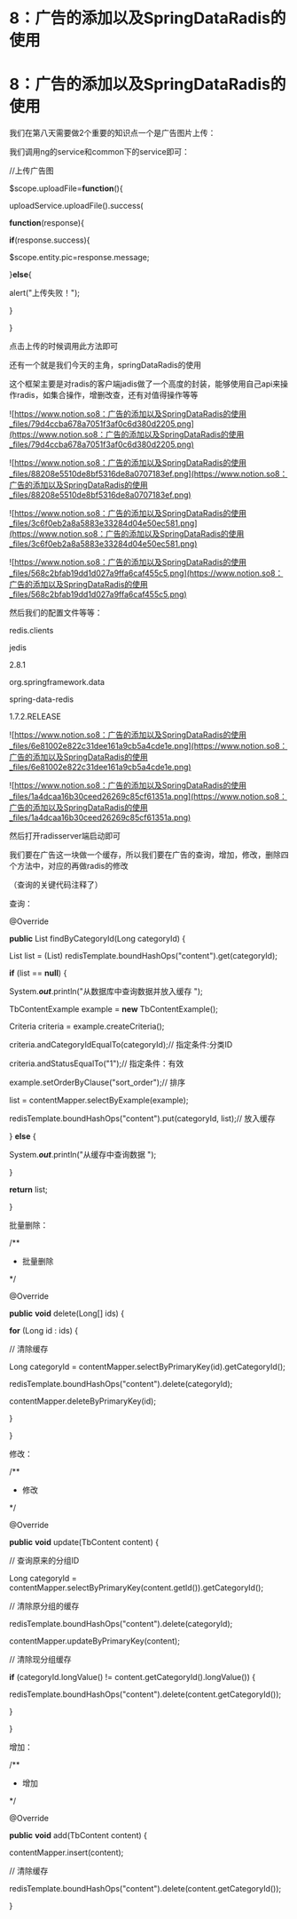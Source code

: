 # 8：广告的添加以及SpringDataRadis的使用

# 8：广告的添加以及SpringDataRadis的使用

我们在第八天需要做2个重要的知识点一个是广告图片上传：

我们调用ng的service和common下的service即可：

//上传广告图

$scope.uploadFile=**function**(){

uploadService.uploadFile().success(

**function**(response){

**if**(response.success){

$scope.entity.pic=response.message;

}**else**{

alert("上传失败！");

}

}

点击上传的时候调用此方法即可

还有一个就是我们今天的主角，springDataRadis的使用

这个框架主要是对radis的客户端jadis做了一个高度的封装，能够使用自己api来操作radis，如集合操作，增删改查，还有对值得操作等等

![https://www.notion.so8：广告的添加以及SpringDataRadis的使用_files/79d4ccba678a7051f3af0c6d380d2205.png](https://www.notion.so8：广告的添加以及SpringDataRadis的使用_files/79d4ccba678a7051f3af0c6d380d2205.png)

![https://www.notion.so8：广告的添加以及SpringDataRadis的使用_files/88208e5510de8bf5316de8a0707183ef.png](https://www.notion.so8：广告的添加以及SpringDataRadis的使用_files/88208e5510de8bf5316de8a0707183ef.png)

![https://www.notion.so8：广告的添加以及SpringDataRadis的使用_files/3c6f0eb2a8a5883e33284d04e50ec581.png](https://www.notion.so8：广告的添加以及SpringDataRadis的使用_files/3c6f0eb2a8a5883e33284d04e50ec581.png)

![https://www.notion.so8：广告的添加以及SpringDataRadis的使用_files/568c2bfab19dd1d027a9ffa6caf455c5.png](https://www.notion.so8：广告的添加以及SpringDataRadis的使用_files/568c2bfab19dd1d027a9ffa6caf455c5.png)

然后我们的配置文件等等：

<!-- 缓存 -->

<dependency>

<groupId>redis.clients</groupId>

<artifactId>jedis</artifactId>

<version>2.8.1</version>

</dependency>

<dependency>

<groupId>org.springframework.data</groupId>

<artifactId>spring-data-redis</artifactId>

<version>1.7.2.RELEASE</version>

</dependency>

![https://www.notion.so8：广告的添加以及SpringDataRadis的使用_files/6e81002e822c31dee161a9cb5a4cde1e.png](https://www.notion.so8：广告的添加以及SpringDataRadis的使用_files/6e81002e822c31dee161a9cb5a4cde1e.png)

![https://www.notion.so8：广告的添加以及SpringDataRadis的使用_files/1a4dcaa16b30ceed26269c85cf61351a.png](https://www.notion.so8：广告的添加以及SpringDataRadis的使用_files/1a4dcaa16b30ceed26269c85cf61351a.png)

然后打开radisserver端启动即可

我们要在广告这一块做一个缓存，所以我们要在广告的查询，增加，修改，删除四个方法中，对应的再做radis的修改

（查询的关键代码注释了）

查询：

@Override

**public** List<TbContent> findByCategoryId(Long categoryId) {

List<TbContent> list = (List<TbContent>) redisTemplate.boundHashOps("content").get(categoryId);

**if** (list == **null**) {

System.***out***.println("从数据库中查询数据并放入缓存 ");

TbContentExample example = **new** TbContentExample();

Criteria criteria = example.createCriteria();

criteria.andCategoryIdEqualTo(categoryId);// 指定条件:分类ID

criteria.andStatusEqualTo("1");// 指定条件：有效

example.setOrderByClause("sort_order");// 排序

list = contentMapper.selectByExample(example);

redisTemplate.boundHashOps("content").put(categoryId, list);// 放入缓存

} **else** {

System.***out***.println("从缓存中查询数据 ");

}

**return** list;

}

批量删除：

/**

* 批量删除

*/

@Override

**public** **void** delete(Long[] ids) {

**for** (Long id : ids) {

// 清除缓存

Long categoryId = contentMapper.selectByPrimaryKey(id).getCategoryId();

redisTemplate.boundHashOps("content").delete(categoryId);

contentMapper.deleteByPrimaryKey(id);

}

}

修改：

/**

* 修改

*/

@Override

**public** **void** update(TbContent content) {

// 查询原来的分组ID

Long categoryId = contentMapper.selectByPrimaryKey(content.getId()).getCategoryId();

// 清除原分组的缓存

redisTemplate.boundHashOps("content").delete(categoryId);

contentMapper.updateByPrimaryKey(content);

// 清除现分组缓存

**if** (categoryId.longValue() != content.getCategoryId().longValue()) {

redisTemplate.boundHashOps("content").delete(content.getCategoryId());

}

}

增加：

/**

* 增加

*/

@Override

**public** **void** add(TbContent content) {

contentMapper.insert(content);

// 清除缓存

redisTemplate.boundHashOps("content").delete(content.getCategoryId());

}